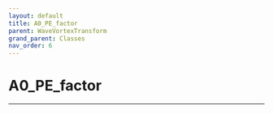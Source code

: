 ```yaml
---
layout: default
title: A0_PE_factor
parent: WaveVortexTransform
grand_parent: Classes
nav_order: 6
---
```


#  A0_PE_factor




---

